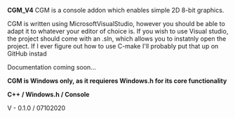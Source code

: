 **CGM_V4**
CGM is a console addon which enables simple 2D 8-bit graphics.

CGM is written using MicrosoftVisualStudio, however you should be able to adapt it to whatever your editor of choice is. If you wish to use Visual studio, the project should come with an .sln, which allows you to instatnly open the project.
If I ever figure out how to use C-make I'll probably put that up on GitHub instad

Documentation coming soon...

**CGM is Windows only, as it requieres Windows.h for its core functionality**

**C++ / Windows.h / Console**

V - 0.1.0 / 07102020
